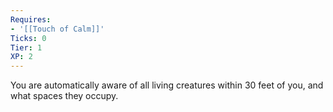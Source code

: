 ```yaml
---
Requires:
- '[[Touch of Calm]]'
Ticks: 0
Tier: 1
XP: 2
---
```


You are automatically aware of all living creatures within 30 feet of you, and what spaces they occupy.
